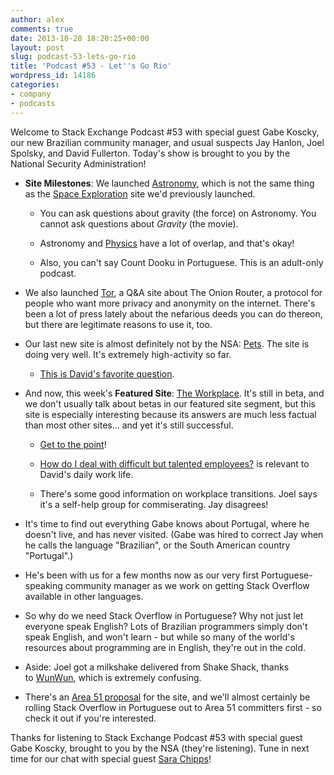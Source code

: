 ```yaml
---
author: alex
comments: true
date: 2013-10-28 18:20:25+00:00
layout: post
slug: podcast-53-lets-go-rio
title: 'Podcast #53 - Let''s Go Rio'
wordpress_id: 14186
categories:
- company
- podcasts
---
```


Welcome to Stack Exchange Podcast #53 with special guest Gabe Koscky, our new Brazilian community manager, and usual suspects Jay Hanlon, Joel Spolsky, and David Fullerton. Today's show is brought to you by the National Security Administration!



	
  * **Site Milestones**: We launched [Astronomy](http://astronomy.stackexchange.com/), which is not the same thing as the [Space Exploration](http://space.stackexchange.com/) site we'd previously launched.

	
    * You can ask questions about gravity (the force) on Astronomy. You cannot ask questions about _Gravity_ (the movie).

	
    * Astronomy and [Physics](http://physics.stackexchange.com/) have a lot of overlap, and that's okay!

	
    * Also, you can't say Count Dooku in Portuguese. This is an adult-only podcast.




	
  * We also launched [Tor](http://tor.stackexchange.com/), a Q&A site about The Onion Router, a protocol for people who want more privacy and anonymity on the internet. There's been a lot of press lately about the nefarious deeds you can do thereon, but there are legitimate reasons to use it, too.

	
  * Our last new site is almost definitely not by the NSA: [Pets](http://pets.stackexchange.com/). The site is doing very well. It's extremely high-activity so far.

	
    * [This is David's favorite question](http://pets.stackexchange.com/questions/519/how-much-purring-is-too-much-purring).




	
  * And now, this week's **Featured Site**: [The Workplace](http://workplace.stackexchange.com/). It's still in beta, and we don't usually talk about betas in our featured site segment, but this site is especially interesting because its answers are much less factual than most other sites... and yet it's still successful.

	
    * [Get to the point](http://workplace.stackexchange.com/questions/9283/how-can-i-tell-people-to-get-to-the-point)!

	
    * [How do I deal with difficult but talented employees?](http://workplace.stackexchange.com/questions/1963/how-do-i-deal-with-difficult-but-talented-employees) is relevant to David's daily work life.

	
    * There's some good information on workplace transitions. Joel says it's a self-help group for commiserating. Jay disagrees!




	
  * It's time to find out everything Gabe knows about Portugal, where he doesn't live, and has never visited. (Gabe was hired to correct Jay when he calls the language "Brazilian", or the South American country "Portugal".)

	
  * He's been with us for a few months now as our very first Portuguese-speaking community manager as we work on getting Stack Overflow available in other languages.

	
  * So why do we need Stack Overflow in Portuguese? Why not just let everyone speak English? Lots of Brazilian programmers simply don't speak English, and won't learn - but while so many of the world's resources about programming are in English, they're out in the cold.

	
  * Aside: Joel got a milkshake delivered from Shake Shack, thanks to [WunWun](http://wunwun.com/), which is extremely confusing.

	
  * There's an [Area 51 proposal](http://area51.stackexchange.com/proposals/23539/stack-overflow-in-portuguese) for the site, and we'll almost certainly be rolling Stack Overflow in Portuguese out to Area 51 committers first - so check it out if you're interested.


Thanks for listening to Stack Exchange Podcast #53 with special guest Gabe Koscky, brought to you by the NSA (they're listening). Tune in next time for our chat with special guest [Sara Chipps](http://sarajchipps.com/)!




